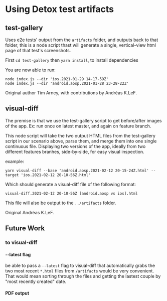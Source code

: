 # Using Detox test artifacts

## test-gallery

Uses e2e tests' output from the `artifacts` folder, and outputs back to that folder, this is a node script thast will generate a single, vertical-view html page of that test's screenshots.

First `cd test-gallery`
then `yarn install`, to install dependencies

You are now able to run:

```node
node index.js --dir 'ios.2021-01-29 14-17-59Z'
node index.js --dir 'android.aosp.2021-01-28 23-28-22Z'
```

Original author Tim Arney, with contributions by Andréas K.LeF.

## visual-diff

The premise is that we use the test-gallery script to get before/after images of the app. Ex: run once on latest master, and again on feature branch.

This node script will take the two output HTML files from the test-gallery script in our scenario above, parse them, and merge them into one single continuous file. Displaying two versions of the app, ideally from two different features branhes, side-by-side, for easy visual inspection.

example:

`yarn visual-diff --base 'android.aosp.2021-02-12 20-15-24Z.html' --target 'ios.2021-02-12 20-10-56Z.html'`

Which should generate a visual-diff file of the following format:

`visual-diff.2021-02-12 20-10-56Z [android.aosp vs ios].html`

This file will also be output to the `../artifacts` folder.

Original Andréas K.LeF.

## Future Work

### to visual-diff

#### --latest flag

be able to pass a `--latest` flag to visual-diff that automatically grabs the two most recent  `*.html` files from `/artifacts` would be very convenient. That would mean sorting through the files and getting the lastest couple by "most recently created" date.

#### PDF output


